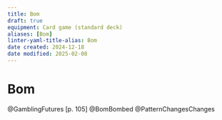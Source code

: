 ```yaml
---
title: Bom
draft: true
equipment: Card game (standard deck)
aliases: [Bom]
linter-yaml-title-alias: Bom
date created: 2024-12-18
date modified: 2025-02-08
---
```


# Bom

@GamblingFutures [p. 105]
@BomBombed
@PatternChangesChanges
